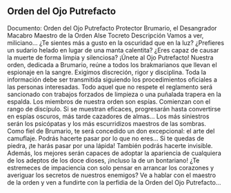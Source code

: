## Orden del Ojo Putrefacto
Documento: Orden del Ojo Putrefacto
Protector
Brumario, el Desangrador Macabro
Maestro de la Orden
Alse Tocreto
Descripción
Vamos a ver, miliciano...
¿Te sientes más a gusto en la oscuridad que en la luz?
¿Prefieres un sudario helado en lugar de una manta calentita?
¿Eres capaz de causar la muerte de forma limpia y silenciosa?
¡Únete al Ojo Putrefacto!
Nuestra orden, dedicada a Brumario, reúne a todos los brakmarianos que llevan el espionaje en la sangre. Exigimos discreción, rigor y disciplina. Toda la información debe ser transmitida siguiendo los procedimientos oficiales a las personas interesadas. Todo aquel que no respete el reglamento será sancionado con trabajos forzados de limpieza o una puñalada trapera en la espalda.
Los miembros de nuestra orden son espías. Comienzan con el rango de discípulo. Si se muestran eficaces, progresarán hasta convertirse en espías oscuros, más tarde cazadores de almas... Los más siniestros serán los psicópatas y los más escurridizos maestros de las sombras.
Como fiel de Brumario, te será concedido un don excepcional: el arte del camuflaje. Podrás hacerte pasar por lo que no eres... Si te quedas de piedra, ¡te harás pasar por una lápida! También podrás hacerte invisible. Además, los mejores serán capaces de adoptar la apariencia de cualquiera de los adeptos de los doce dioses, ¡incluso la de un bontariano!
¿Te estremeces de impaciencia con solo pensar en arrancar los corazones y averiguar los secretos de nuestros enemigos? Ve a hablar con el maestro de la orden y ven a fundirte con la perfidia de la Orden del Ojo Putrefacto...
